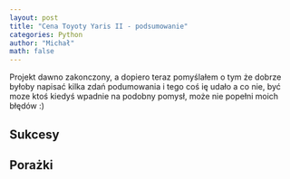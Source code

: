 ```yaml
---
layout: post
title: "Cena Toyoty Yaris II - podsumowanie"
categories: Python
author: "Michał"
math: false
---
```


Projekt dawno zakonczony, a dopiero teraz pomyślałem o tym że dobrze byłoby napisać kilka zdań podumowania i tego coś ię udało a co nie, być moze ktoś kiedyś wpadnie na podobny pomysł, może nie popełni moich błędów :)

## Sukcesy

## Porażki